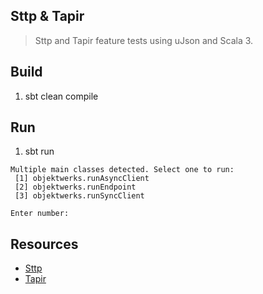 Sttp & Tapir
------------
>Sttp and Tapir feature tests using uJson and Scala 3.

Build
-----
1. sbt clean compile

Run
---
1. sbt run
```
Multiple main classes detected. Select one to run:
 [1] objektwerks.runAsyncClient
 [2] objektwerks.runEndpoint
 [3] objektwerks.runSyncClient

Enter number: 
```

Resources
---------
* [Sttp](https://sttp.softwaremill.com/en/stable/#)
* [Tapir](https://tapir.softwaremill.com/en/latest/index.html)

